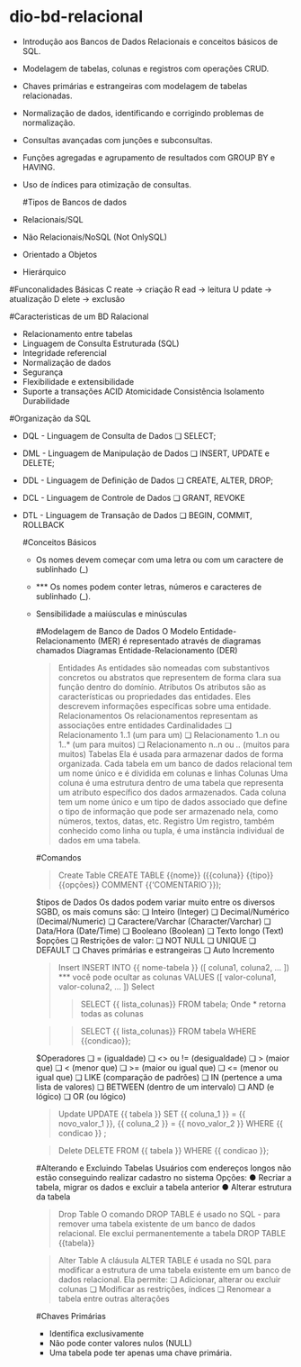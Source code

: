 # dio-bd-relacional

- Introdução aos Bancos de Dados Relacionais e conceitos básicos de SQL.
- Modelagem de tabelas, colunas e registros com operações CRUD.
- Chaves primárias e estrangeiras com modelagem de tabelas relacionadas.
- Normalização de dados, identificando e corrigindo problemas de normalização.
- Consultas avançadas com junções e subconsultas.
- Funções agregadas e agrupamento de resultados com GROUP BY e HAVING.
- Uso de índices para otimização de consultas.

  #Tipos de Bancos de dados

- Relacionais/SQL
- Não Relacionais/NoSQL (Not OnlySQL)
- Orientado a Objetos
- Hierárquico

 #Funconalidades Básicas
 C reate -> criação
 R ead   -> leitura
 U pdate -> atualização
 D elete -> exclusão

#Caracteristicas de um BD Ralacional
- Relacionamento entre tabelas
- Linguagem de Consulta Estruturada (SQL)
- Integridade referencial
- Normalização de dados
- Segurança
- Flexibilidade e extensibilidade
- Suporte a transações ACID
  Atomicidade
  Consistência
  Isolamento
  Durabilidade

 #Organização da SQL
- DQL - Linguagem de Consulta de Dados
  ❏ SELECT;
- DML - Linguagem de Manipulação de Dados
  ❏ INSERT, UPDATE e DELETE;
- DDL - Linguagem de Definição de Dados
  ❏ CREATE, ALTER, DROP;
- DCL - Linguagem de Controle de Dados
  ❏ GRANT, REVOKE
- DTL - Linguagem de Transação de Dados
  ❏ BEGIN, COMMIT, ROLLBACK

  #Conceitos Básicos
  - Os nomes devem começar com uma letra ou com um caractere de sublinhado (_)
  - *** Os nomes podem conter letras, números e caracteres de sublinhado (_).
  - Sensibilidade a maiúsculas e minúsculas

 
    #Modelagem de Banco de Dados
     O Modelo Entidade-Relacionamento (MER) é representado através de diagramas chamados Diagramas Entidade-Relacionamento (DER)

    >Entidades
      As entidades são nomeadas com substantivos concretos ou abstratos que representem de forma clara sua função dentro do domínio.
    >Atributos
      Os atributos são as características ou propriedades das entidades. Eles descrevem informações específicas sobre uma entidade.
    >Relacionamentos
      Os relacionamentos representam as associações entre entidades
    >Cardinalidades
     ❏ Relacionamento 1..1 (um para um)
     ❏ Relacionamento 1..n ou 1..* (um para muitos)
     ❏ Relacionamento n..n ou *..* (muitos para muitos)
    >Tabelas
      Ela é usada para armazenar dados de forma organizada. Cada tabela em um banco de dados relacional tem um nome único e é dividida em colunas e linhas
    >Colunas
      Uma coluna é uma estrutura dentro de uma tabela que representa um atributo específico dos dados armazenados. Cada coluna tem um nome único e um tipo de dados associado que define o tipo de informação que pode ser armazenado nela, como números, textos, datas, etc.
    >Registro
    Um registro, também conhecido como linha ou tupla, é uma instância individual de dados em uma tabela.
    
    #Comandos
    >Create Table
       CREATE TABLE {{nome}} 
        ({{coluna}} {{tipo}} {{opções}} COMMENT 
        {{‘COMENTARIO´}});

     $tipos de Dados
    Os dados podem variar muito entre os diversos SGBD, os mais comuns são:
      ❏ Inteiro (Integer)
      ❏ Decimal/Numérico (Decimal/Numeric)
      ❏ Caractere/Varchar (Character/Varchar)
      ❏ Data/Hora (Date/Time)
      ❏ Booleano (Boolean)
      ❏ Texto longo (Text)
    $opções
      ❏ Restrições de valor:
      ❏ NOT NULL
      ❏ UNIQUE
      ❏ DEFAULT
      ❏ Chaves primárias e estrangeiras
      ❏ Auto Incremento

    >Insert
      INSERT INTO
        {{ nome-tabela }}
        ([ coluna1, coluna2, … ]) *** você pode ocultar as colunas VALUES
        ([ valor-coluna1, valor-coluna2, … ])
    >Select
     >>SELECT {{ lista_colunas}} FROM tabela;
          Onde * retorna todas as colunas

     >>SELECT {{ lista_colunas}} FROM tabela WHERE {{condicao}};

      $Operadores
          ❏ = (igualdade)
          ❏ <> ou != (desigualdade)
          ❏ > (maior que)
          ❏ < (menor que)
          ❏ >= (maior ou igual que)
          ❏ <= (menor ou igual que)
          ❏ LIKE (comparação de padrões)
          ❏ IN (pertence a uma lista de valores)
          ❏ BETWEEN (dentro de um intervalo)
          ❏ AND (e lógico)
          ❏ OR (ou lógico)

    >Update
       UPDATE {{ tabela }}
          SET
          {{ coluna_1 }} = {{ novo_valor_1 }}, {{ coluna_2 }} = {{ novo_valor_2 }}
          WHERE
          {{ condicao }} ;

    >Delete
      DELETE FROM {{ tabela }}
          WHERE {{ condicao }};


    #Alterando e Excluindo Tabelas
    Usuários com endereços longos não estão conseguindo realizar cadastro no sistema
      Opções:
      ● Recriar a tabela, migrar os dados e excluir a tabela 
      anterior
      ● Alterar estrutura da tabela

    >Drop Table
      O comando DROP TABLE é usado no SQL - para remover uma tabela existente de um banco de dados relacional.
      Ele exclui permanentemente a tabela
          DROP TABLE {{tabela}}
    
    >Alter Table
      A cláusula ALTER TABLE é usada no SQL para modificar a estrutura de uma tabela existente em um banco de dados relacional. 
        Ela permite:
          ❏ Adicionar, alterar ou excluir colunas
          ❏ Modificar as restrições, índices
          ❏ Renomear a tabela entre outras alterações
    
    #Chaves Primárias
     - Identifica exclusivamente
     - Não pode conter valores nulos (NULL)
     - Uma tabela pode ter apenas uma chave primária.

